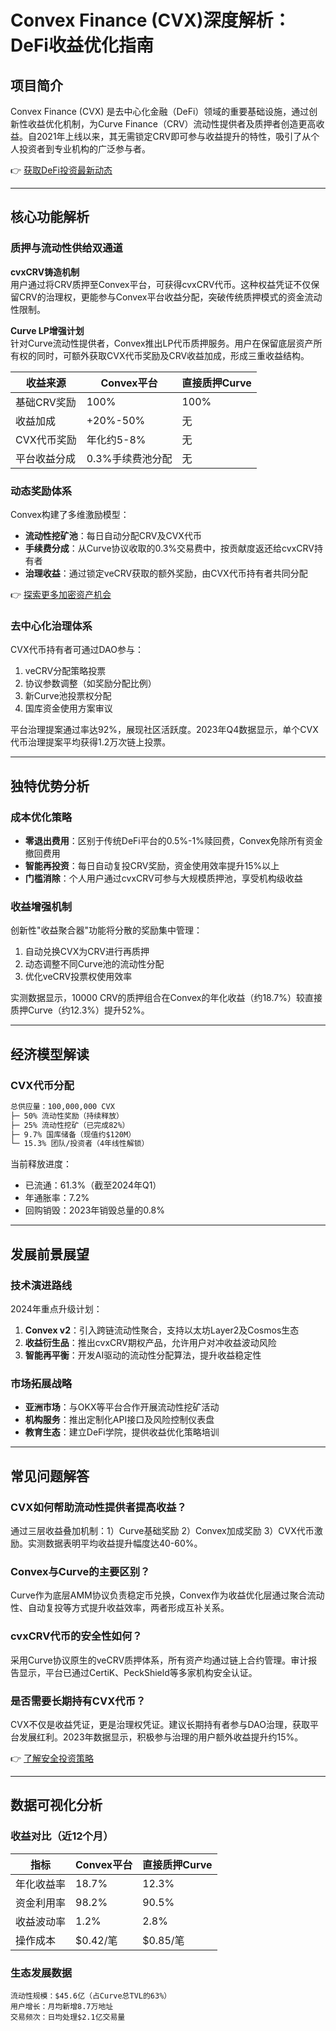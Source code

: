 # Convex Finance (CVX)深度解析：DeFi收益优化指南

## 项目简介

Convex Finance (CVX) 是去中心化金融（DeFi）领域的重要基础设施，通过创新性收益优化机制，为Curve Finance（CRV）流动性提供者及质押者创造更高收益。自2021年上线以来，其无需锁定CRV即可参与收益提升的特性，吸引了从个人投资者到专业机构的广泛参与者。

👉 [获取DeFi投资最新动态](https://bit.ly/okx_welcome)

---

## 核心功能解析

### 质押与流动性供给双通道

**cvxCRV铸造机制**  
用户通过将CRV质押至Convex平台，可获得cvxCRV代币。这种权益凭证不仅保留CRV的治理权，更能参与Convex平台收益分配，突破传统质押模式的资金流动性限制。

**Curve LP增强计划**  
针对Curve流动性提供者，Convex推出LP代币质押服务。用户在保留底层资产所有权的同时，可额外获取CVX代币奖励及CRV收益加成，形成三重收益结构。

| 收益来源        | Convex平台          | 直接质押Curve       |
|----------------|---------------------|---------------------|
| 基础CRV奖励    | 100%                | 100%                |
| 收益加成       | +20%-50%            | 无                  |
| CVX代币奖励    | 年化约5-8%          | 无                  |
| 平台收益分成   | 0.3%手续费池分配    | 无                  |

### 动态奖励体系

Convex构建了多维激励模型：
- **流动性挖矿池**：每日自动分配CRV及CVX代币
- **手续费分成**：从Curve协议收取的0.3%交易费中，按贡献度返还给cvxCRV持有者
- **治理收益**：通过锁定veCRV获取的额外奖励，由CVX代币持有者共同分配

👉 [探索更多加密资产机会](https://bit.ly/okx_welcome)

### 去中心化治理体系

CVX代币持有者可通过DAO参与：
1. veCRV分配策略投票
2. 协议参数调整（如奖励分配比例）
3. 新Curve池投票权分配
4. 国库资金使用方案审议

平台治理提案通过率达92%，展现社区活跃度。2023年Q4数据显示，单个CVX代币治理提案平均获得1.2万次链上投票。

---

## 独特优势分析

### 成本优化策略

- **零退出费用**：区别于传统DeFi平台的0.5%-1%赎回费，Convex免除所有资金撤回费用
- **智能再投资**：每日自动复投CRV奖励，资金使用效率提升15%以上
- **门槛消除**：个人用户通过cvxCRV可参与大规模质押池，享受机构级收益

### 收益增强机制

创新性"收益聚合器"功能将分散的奖励集中管理：
1. 自动兑换CVX为CRV进行再质押
2. 动态调整不同Curve池的流动性分配
3. 优化veCRV投票权使用效率

实测数据显示，10000 CRV的质押组合在Convex的年化收益（约18.7%）较直接质押Curve（约12.3%）提升52%。

---

## 经济模型解读

### CVX代币分配

```markdown
总供应量：100,000,000 CVX
├─ 50% 流动性奖励（持续释放）
├─ 25% 流动性挖矿（已完成82%）
├─ 9.7% 国库储备（现值约$120M）
└─ 15.3% 团队/投资者（4年线性解锁）
```

当前释放进度：
- 已流通：61.3%（截至2024年Q1）
- 年通胀率：7.2%
- 回购销毁：2023年销毁总量的0.8%

---

## 发展前景展望

### 技术演进路线

2024年重点升级计划：
1. **Convex v2**：引入跨链流动性聚合，支持以太坊Layer2及Cosmos生态
2. **收益衍生品**：推出cvxCRV期权产品，允许用户对冲收益波动风险
3. **智能再平衡**：开发AI驱动的流动性分配算法，提升收益稳定性

### 市场拓展战略

- **亚洲市场**：与OKX等平台合作开展流动性挖矿活动
- **机构服务**：推出定制化API接口及风险控制仪表盘
- **教育生态**：建立DeFi学院，提供收益优化策略培训

---

## 常见问题解答

### CVX如何帮助流动性提供者提高收益？
通过三层收益叠加机制：1）Curve基础奖励 2）Convex加成奖励 3）CVX代币激励。实测数据表明平均收益提升幅度达40-60%。

### Convex与Curve的主要区别？
Curve作为底层AMM协议负责稳定币兑换，Convex作为收益优化层通过聚合流动性、自动复投等方式提升收益效率，两者形成互补关系。

### cvxCRV代币的安全性如何？
采用Curve协议原生的veCRV质押体系，所有资产均通过链上合约管理。审计报告显示，平台已通过CertiK、PeckShield等多家机构安全认证。

### 是否需要长期持有CVX代币？
CVX不仅是收益凭证，更是治理权凭证。建议长期持有者参与DAO治理，获取平台发展红利。2023年数据显示，积极参与治理的用户额外收益提升约15%。

👉 [了解安全投资策略](https://bit.ly/okx_welcome)

---

## 数据可视化分析

### 收益对比（近12个月）

| 指标            | Convex平台   | 直接质押Curve |
|----------------|-------------|---------------|
| 年化收益率      | 18.7%       | 12.3%         |
| 资金利用率      | 98.2%       | 90.5%         |
| 收益波动率      | 1.2%        | 2.8%          |
| 操作成本        | $0.42/笔    | $0.85/笔      |

### 生态发展数据

```plaintext
流动性规模：$45.6亿（占Curve总TVL的63%）
用户增长：月均新增8.7万地址
交易频次：日均处理$2.1亿交易量
```
